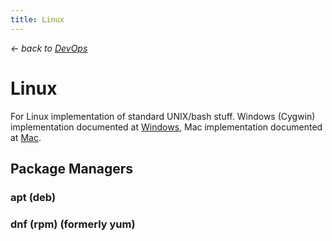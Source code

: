 ```yaml
---
title: Linux
---
```


*&larr; back to [DevOps](%base_url%/?devops)*

# Linux

For Linux implementation of standard UNIX/bash stuff. Windows (Cygwin) implementation documented at [Windows](?windows), Mac implementation documented at [Mac](?mac).

## Package Managers

### apt (deb)

### dnf (rpm) (formerly yum)